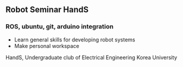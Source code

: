 ## Robot Seminar HandS
### ROS, ubuntu, git, arduino integration

- Learn general skills for developing robot systems <br/>
- Make personal workspace <br/>

HandS, Undergraduate club of Electrical Engineering
Korea University
